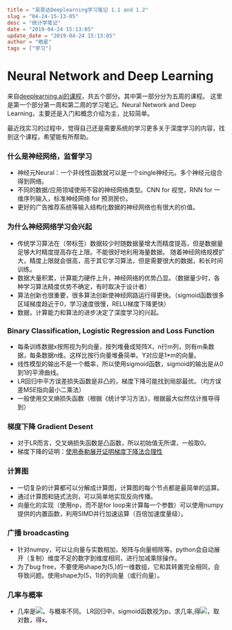 ```toml
title = "吴恩达Deeplearning学习笔记 1.1 and 1.2"
slug = "04-24-15-13-05"
desc = "统计学笔记"
date = "2019-04-24 15:13:05"
update_date = "2019-04-24 15:13:05"
author = "皓星"
tags = ["学习"]
```

# Neural Network and Deep Learning
来自[deeplearning.ai的课程](https://www.deeplearning.ai/deep-learning-specialization/)，共五个部分。其中第一部分分为五周的课程。
这里是第一个部分第一周和第二周的学习笔记。Neural Network and Deep Learning，主要还是入门和概念介绍为主，比较简单。

最近找实习的过程中，觉得自己还是需要系统的学习更多关于深度学习的内容，找到这个课程，希望能有所帮助。

### 什么是神经网络，监督学习
- 神经元Neural：一个非线性函数就可以是一个single神经元。多个神经元组合得到网络。
- 不同的数据/应用领域使用不容的神经网络类型。CNN for 视觉，RNN for 一维序列输入，标准神经网络 for 预测房价。
- 更好的广告推荐系统等输入结构化数据的神经网络也有很大的价值。

### 为什么神经网络学习会兴起
- 传统学习算法在（带标签）数据较少时随数据量增大而精度提高，但是数据量足够大时精度提高存在上限。不能很好地利用海量数据。
随着神经网络规模扩大，精度上限就会很高，高于其它学习算法，但是需要很大的数据，和长时间训练。
- 数据大量积累，计算能力硬件上升，神经网络的优势凸显。（数据量少时，各种学习算法精度优势不确定，有时取决于设计者）
- 算法创新也很重要，很多算法创新使神经网路运行得更快。（sigmoid函数很多区域梯度趋近于0，学习速度很慢，RELU梯度下降更快）
- 数据，计算能力和算法的进步决定了深度学习的兴起。

### Binary Classification, Logistic Regression and Loss Function
- 每条训练数据x按照视为列向量，按列堆叠成矩阵X，n行m列，则有m条数据，每条数据n维。这样比按行向量堆叠简单。Y对应是1*m的向量。
- 线性模型的输出不是一个概率，所以使用sigmoid函数，sigmoid的输出是从0到1的平滑曲线。
- LR回归中平方误差损失函数是非凸的，梯度下降可能找到局部最优。（均方误差MSE指向最小二乘法）
- 一般使用交叉熵损失函数（根据《统计学习方法》，根据最大似然估计推导得到）

### 梯度下降 Gradient Desent
- 对于LR而言，交叉熵损失函数是凸函数，所以初始值无所谓，一般取0。
- 梯度下降的证明：[使用泰勒展开证明梯度下降法合理性](https://blog.csdn.net/weixin_42278173/article/details/81511646)

### 计算图
- 一切复杂的计算都可以分解成计算图，计算图的每个节点都是最简单的运算。
- 通过计算图和链式法则，可以简单地实现反向传播。
- 向量化的实现（使用np，而不是for loop来计算每一个参数）可以使用numpy提供的内置函数，利用SIMD并行加速运算（百倍加速度量级）。

### 广播 broadcasting
- 针对numpy，可以让向量与实数相加，矩阵与向量相除等。python会自动展开（复制）维度不足的数字到维度相同，进行加减乘除操作。
- 为了bug free，不要使用shape为(5,)的一维数组，它和其转置完全相同，会导致问题。使用shape为(5，1)的列向量（或行向量）。

### 几率与概率
- 几率是![](http://chart.googleapis.com/chart?cht=tx&chl=\\frac{p}{1-p})，与概率不同。
LR回归中，sigmoid函数视为p，求几率,得![](http://chart.googleapis.com/chart?cht=tx&chl=\\frac{1}{e^{-x}}={e^x})，取对数，得x。

